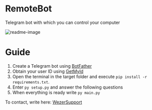 # RemoteBot
Telegram bot with which you can control your computer

![readme-image](https://github.com/Wezer1223/remotebot/assets/107412708/3239d049-f491-4c01-b126-de10bcc9e10e)



# Guide
1. Create a Telegram bot using [BotFather](https://t.me/BotFather)
2. Obtain your user ID using [GetMyId](https://t.me/getmyid_bot)
3. Open the terminal in the target folder and execute `pip install -r requirements.txt`.
4. Enter `py setup.py` and answer the following questions
5. When everything is ready write `py main.py`

To contact, write here: [WezerSupport](https://t.me/WezerSupportBot)
